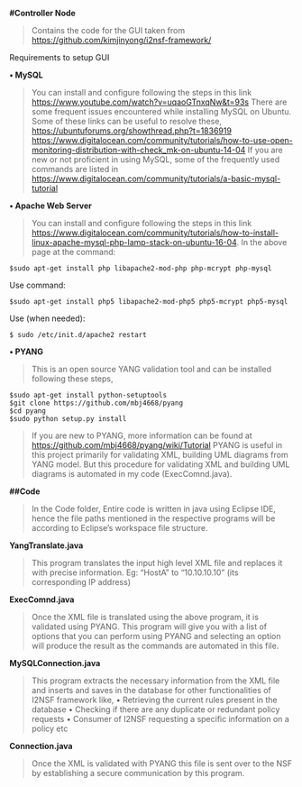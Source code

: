 **#Controller Node**
>Contains the code for the GUI taken from https://github.com/kimjinyong/i2nsf-framework/

Requirements to setup GUI

**•	MySQL**

>You can install and configure following the steps in this link
https://www.youtube.com/watch?v=uqaoGTnxqNw&t=93s
>There are some frequent issues encountered while installing MySQL on Ubuntu. Some of these links can be useful to resolve these,
https://ubuntuforums.org/showthread.php?t=1836919
https://www.digitalocean.com/community/tutorials/how-to-use-open-monitoring-distribution-with-check_mk-on-ubuntu-14-04
>If you are new or not proficient in using MySQL, some of the frequently used commands are listed in https://www.digitalocean.com/community/tutorials/a-basic-mysql-tutorial

**•	Apache Web Server**

>You can install and configure following the steps in this link https://www.digitalocean.com/community/tutorials/how-to-install-linux-apache-mysql-php-lamp-stack-on-ubuntu-16-04.
In the above page at the command: 
```
$sudo apt-get install php libapache2-mod-php php-mcrypt php-mysql
```

Use command: 

```
$sudo apt-get install php5 libapache2-mod-php5 php5-mcrypt php5-mysql
```
Use (when needed):

``
$ sudo /etc/init.d/apache2 restart
``

**•	PYANG**

>This is an open source YANG validation tool and can be installed following these steps,
```
$sudo apt-get install python-setuptools
$git clone https://github.com/mbj4668/pyang
$cd pyang
$sudo python setup.py install
```

>If you are new to PYANG, more information can be found at https://github.com/mbj4668/pyang/wiki/Tutorial
>PYANG is useful in this project primarily for validating XML, building UML diagrams from YANG model. But this procedure for validating XML and building UML diagrams is automated in my code (ExecComnd.java).

**##Code**

>In the Code folder,
>Entire code is written in java using Eclipse IDE, hence the file paths mentioned in the respective programs will be according to Eclipse’s workspace file structure.

**YangTranslate.java**

>This program translates the input high level XML file and replaces it with precise information.
>Eg: “HostA” to “10.10.10.10” (its corresponding IP address)

**ExecComnd.java**

>Once the XML file is translated using the above program, it is validated using PYANG.
This program will give you with a list of options that you can perform using PYANG and selecting an option will produce the result as the commands are automated in this file.

**MySQLConnection.java**

>This program extracts the necessary information from the XML file and inserts and saves in the database for other functionalities of I2NSF framework like,
>•	Retrieving the current rules present in the database
>•	Checking if there are any duplicate or redundant policy requests
>•	Consumer of I2NSF requesting a specific information on a policy etc

**Connection.java**

>Once the XML is validated with PYANG this file is sent over to the NSF by establishing a secure communication by this program.
